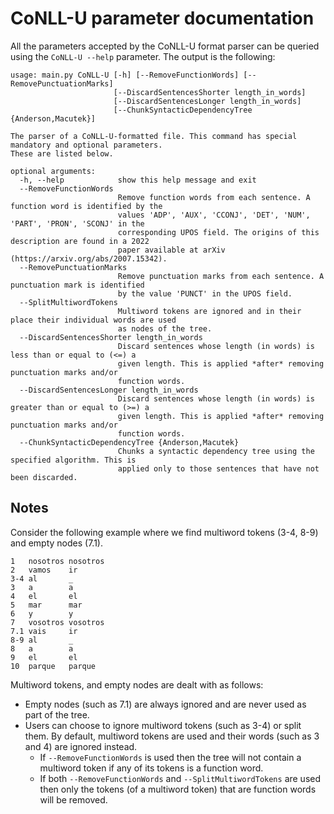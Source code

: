 # CoNLL-U parameter documentation

All the parameters accepted by the CoNLL-U format parser can be queried using the `CoNLL-U --help` parameter. The output is the following:

	usage: main.py CoNLL-U [-h] [--RemoveFunctionWords] [--RemovePunctuationMarks]
                           [--DiscardSentencesShorter length_in_words]
                           [--DiscardSentencesLonger length_in_words]
                           [--ChunkSyntacticDependencyTree {Anderson,Macutek}]

	The parser of a CoNLL-U-formatted file. This command has special mandatory and optional parameters.
	These are listed below.

	optional arguments:
	  -h, --help            show this help message and exit
	  --RemoveFunctionWords
	                        Remove function words from each sentence. A function word is identified by the
	                        values 'ADP', 'AUX', 'CCONJ', 'DET', 'NUM', 'PART', 'PRON', 'SCONJ' in the
	                        corresponding UPOS field. The origins of this description are found in a 2022
	                        paper available at arXiv (https://arxiv.org/abs/2007.15342).
	  --RemovePunctuationMarks
	                        Remove punctuation marks from each sentence. A punctuation mark is identified
	                        by the value 'PUNCT' in the UPOS field.
	  --SplitMultiwordTokens
	                        Multiword tokens are ignored and in their place their individual words are used
	                        as nodes of the tree.
	  --DiscardSentencesShorter length_in_words
	                        Discard sentences whose length (in words) is less than or equal to (<=) a
	                        given length. This is applied *after* removing punctuation marks and/or
	                        function words.
	  --DiscardSentencesLonger length_in_words
	                        Discard sentences whose length (in words) is greater than or equal to (>=) a
	                        given length. This is applied *after* removing punctuation marks and/or
	                        function words.
	  --ChunkSyntacticDependencyTree {Anderson,Macutek}
	                        Chunks a syntactic dependency tree using the specified algorithm. This is
	                        applied only to those sentences that have not been discarded.

## Notes

Consider the following example where we find multiword tokens (3-4, 8-9) and empty nodes (7.1).

	1   nosotros nosotros
	2   vamos    ir
	3-4 al       _
	3   a        a
	4   el       el
	5   mar      mar
	6   y        y
	7   vosotros vosotros
	7.1 vais     ir
	8-9 al       _
	8   a        a
	9   el       el
	10  parque   parque

Multiword tokens, and empty nodes are dealt with as follows:

- Empty nodes (such as 7.1) are always ignored and are never used as part of the tree.
- Users can choose to ignore multiword tokens (such as 3-4) or split them. By default, multiword tokens are used and their words (such as 3 and 4) are ignored instead.
	- If `--RemoveFunctionWords` is used then the tree will not contain a multiword token if any of its tokens is a function word.
	- If both `--RemoveFunctionWords` and `--SplitMultiwordTokens` are used then only the tokens (of a multiword token) that are function words will be removed.
